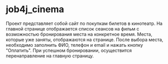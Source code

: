 # job4j_cinema
Проект представляет собой сайт по покупкам билетов в кинотеатр. На главной странице отображается список сеансов на фильм c возможностью бронирования места на конкретное время. Места, которые уже заняты, отображаются на странице.
После выбора места, необходимо заполнить ФИО, телефон и email и нажать кнопку "Оплатить".
При успешном бронировании, осуществится перенаправление на главную страницу.